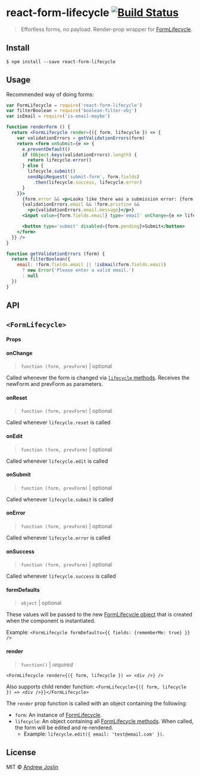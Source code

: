# react-form-lifecycle [![Build Status](https://travis-ci.org/ajoslin/react-form-lifecycle.svg?branch=master)](https://travis-ci.org/ajoslin/react-form-lifecycle)

> Effortless forms, no payload. Render-prop wrapper for [FormLifecycle](https://npm.im/form-lifecycle).


## Install

```
$ npm install --save react-form-lifecycle
```


## Usage

Recommended way of doing forms:

```jsx
var FormLifecycle = require('react-form-lifecycle')
var filterBoolean = require('boolean-filter-obj')
var isEmail = require('is-email-maybe')

function renderForm () {
  return <FormLifecycle render={({ form, lifecycle }) => {
    var validationErrors = getValidationErrors(form)
    return <form onSubmit={e => {
      e.preventDefault()
      if (Object.keys(validationErrors).length) {
        return lifecycle.error()
      } else {
        lifecycle.submit()
        sendApiRequest('submit-form', form.fields)
          .then(lifecycle.success, lifecycle.error)
      }
    }}>
      {form.error && <p>Looks like there was a submission error: {form.error}</p>}
      {validationErrors.email && !form.pristine &&
        <p>{validationErrors.email.message}</p>}
      <input value={form.fields.email} type='email' onChange={e => lifecycle.edit({ email: e.target.value })} />

      <button type='submit' disabled={form.pending}>Submit</button>
    </form>
  }} />
}

function getValidationErrors (form) {
  return filterBoolean({
    email: !form.fields.email || !isEmail(form.fields.email)
      ? new Error('Please enter a valid email.')
      : null
  })
}
```

## API

## `<FormLifecycle>`

#### Props

#### onChange

> `function (form, prevForm)` | optional

Called whenever the form is changed via [`lifecycle` methods](https://github.com/ajoslin/form-lifecycle#lifecyclecreatedata---form). Receives the newForm and prevForm as parameters.

#### onReset

> `function (form, prevForm)` | optional

Called whenever `lifecycle.reset` is called

#### onEdit

> `function (form, prevForm)` | optional

Called whenever `lifecycle.edit` is called

#### onSubmit

> `function (form, prevForm)` | optional

Called whenever `lifecycle.submit` is called

#### onError

> `function (form, prevForm)` | optional

Called whenever `lifecycle.error` is called

#### onSuccess

> `function (form, prevForm)` | optional

Called whenever `lifecycle.success` is called

#### formDefaults

> `object` | optional

These values will be passed to the new [FormLifecycle object](https://github.com/ajoslin/form-lifecycle) that is created when the component is instantiated.

Example: `<FormLifecycle formDefaults={{ fields: {rememberMe: true} }} />`

#### render

> `function()` | *required*

`<FormLifecycle render={({ form, lifecycle }) => <div />} />`

Also supports child render function:
`<FormLifecycle>{({ form, lifecycle }) => <div />}}</FormLifecycle>`

The `render` prop function is called with an object containing the following:

- `form`: An instance of [FormLifecycle](https://github.com/ajoslin/form-lifecycle#api).
- `lifecycle`: An object containing all [FormLifecycle methods](https://github.com/ajoslin/form-lifecycle#api). When called, the form will be edited and re-rendered.
  - Example: `lifecycle.edit({ email: 'test@email.com' })`.

## License

MIT © [Andrew Joslin](http://ajoslin.com)
